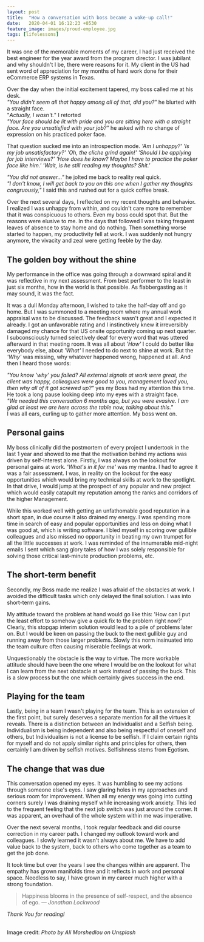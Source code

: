 ```yaml
---
layout: post
title:  "How a conversation with boss became a wake-up call!"
date:   2020-04-01 16:12:23 +0530
feature_image: images/proud-employee.jpg
tags: [lifelessons]
---
```


It was one of the memorable moments of my career, I had just received the best engineer for the year award from the program director. I was jubilant and why shouldn't I be, there were reasons for it. My client in the US had sent word of appreciation for my months of hard work done for their eCommerce ERP systems in Texas.

<!--more-->

Over the day when the initial excitement tapered, my boss called me at his desk.  
*"You didn't seem all that happy among all of that, did you?"* he blurted with a straight face.  
"_Actually, I wasn't._" I retorted  
*"Your face should be lit with pride and you are sitting here with a straight face. Are you unsatisfied with your job?"* he asked with no change of expression on his practiced poker face.

That question sucked me into an introspection mode. *'Am I unhappy?' 'Is my  job unsatisfactory?' 'Oh, the cliche grind again!' 'Should I be applying for job interviews?' 'How does he know? Maybe I have to practice the poker face like him.' 'Wait, is he still reading my thoughts? Shit.'*

*"You did not answer..."* he jolted me back to reality real quick.  
*"I don't know, I will get back to you on this one when I gather my thoughts congruously,"* I said this and rushed out for a quick coffee break.

Over the next several days, I reflected on my recent thoughts and behavior. I realized I was unhappy from within, and couldn't care more to remember that it was conspicuous to others. Even my boss could spot that. But the reasons were elusive to me. In the days that followed I was taking frequent leaves of absence to stay home and do nothing. Then something worse started to happen, my productivity fell at work. I was suddenly not hungry anymore, the vivacity and zeal were getting feeble by the day. 

## The golden boy without the shine
My performance in the office was going through a downward spiral and it was reflective in my next assessment. From best performer to the least in just six months, how in the world is that possible. As flabbergasting as it may sound, it was the fact.

It was a dull Monday afternoon, I wished to take the half-day off and go home. But I was summoned to a meeting room where my annual work appraisal was to be discussed. The feedback wasn't great and I expected it already. I got an unfavorable rating and I instinctively knew it irreversibly damaged my chance for that US onsite opportunity coming up next quarter. I subconsciously turned selectively deaf for every word that was uttered afterward in that meeting room. It was all about *'How'* I could do better like everybody else, about *'What'* I needed to do next to shine at work. But the *'Why'* was missing, why whatever happened wrong, happened at all. And then I heard those words:

*"You know 'why' you failed? All external signals at work were great, the client was happy, colleagues were good to you, management loved you, then why all of it got screwed up?"* yes my Boss had my attention this time. He took a long pause looking deep into my eyes with a straight face.  
*"We needed this conversation 6 months ago, but you were evasive. I am glad at least we are here across the table now, talking about this."*  
I was all ears, curling up to gather more attention. My boss went on.

## Personal gains
My boss clinically did the postmortem of every project I undertook in the last 1 year and showed to me that the motivation behind my actions was driven by self-interest alone. Firstly, I was always on the lookout for personal gains at work.  *'What's in it for me'* was my mantra. I had to agree it was a fair assessment. I was, in reality on the lookout for the easy opportunities which would bring my technical skills at work to the spotlight. In that drive, I would jump at the prospect of any popular and new project which would easily catapult my reputation among the ranks and corridors of the higher Management.

While this worked well with getting an unfathomable good reputation in a short span, in due course it also drained my energy. I was spending more time in search of easy and popular opportunities and less on doing what I was good at, which is writing software. I bled myself in scoring over gullible colleagues and also missed no opportunity in beating my own trumpet for all the little successes at work. I was reminded of the innumerable mid-night emails I sent which sang glory tales of how I was solely responsible for solving those critical last-minute production problems, etc.

## The short-term benefit
Secondly, my Boss made me realize I was afraid of the obstacles at work. I avoided the difficult tasks which only delayed the final solution. I was into short-term gains. 

My attitude toward the problem at hand would go like this: 'How can I put the least effort to somehow give a quick fix to the problem right now?' Clearly, this stopgap interim solution would lead to a pile of problems later on. But I would be keen on passing the buck to the next gullible guy and running away from those larger problems.
Slowly this norm insinuated into the team culture often causing miserable feelings at work.

Unquestionably the obstacle is the way to virtue. The more workable attitude should have been the one where I would be on the lookout for what I can learn from the next obstacle at work instead of passing the buck. This is a slow process but the one which certainly gives success in the end.

## Playing for the team
Lastly, being in a team I wasn't playing for the team. This is an extension of the first point, but surely deserves a separate mention for all the virtues it reveals. There is a distinction between an Individualist and a Selfish being. Individualism is being independent and also being respectful of oneself and others, but Individualism is not a license to be selfish. If I claim certain rights for myself and do not apply similar rights and principles for others, then certainly I am driven by selfish motives. Selfishness stems from Egotism.

## The change that was due
This conversation opened my eyes. It was humbling to see my actions through someone else's eyes. I saw glaring holes in my approaches and serious room for improvement. When all my energy was going into cutting corners surely I was draining myself while increasing work anxiety. This led to the frequent feeling that the next job switch was just around the corner.
It was apparent, an overhaul of the whole system within me was imperative.

Over the next several months, I took regular feedback and did course correction in my career path. I changed my outlook toward work and colleagues. I slowly learned it wasn't always about me. We have to add value back to the system, back to others who come together as a team to get the job done.

It took time but over the years I see the changes within are apparent. The empathy has grown manifolds time and it reflects in work and personal space. Needless to say, I have grown in my career much higher with a strong foundation.


>Happiness blooms in the presence of self-respect, and the absence of ego. 
<cite> ― Jonathan Lockwood</cite>

*Thank You for reading!*

<br>
Image credit: <cite>Photo by Ali Morshedlou on Unsplash</cite>


